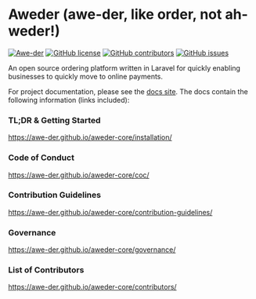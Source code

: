 # Aweder (awe-der, like order, not ah-weder!)

[![Awe-der](https://circleci.com/gh/awe-der/aweder-core.svg?style=shield)](https://app.circleci.com/pipelines/github/awe-der/aweder-core)
[![GitHub license](https://img.shields.io/github/license/awe-der/aweder-core)](https://github.com/awe-der/aweder-core/blob/master/LICENSE)
[![GitHub contributors](https://img.shields.io/github/contributors/awe-der/aweder-core)](https://github.com/awe-der/aweder-core/graphs/contributors/)
[![GitHub issues](https://img.shields.io/github/issues/awe-der/aweder-core)](https://gitHub.com/awe-der/aweder-core/issues)

An open source ordering platform written in Laravel for quickly
enabling businesses to quickly move to online payments.

For project documentation, please see the
[docs site](https://awe-der.github.io/aweder-core). The docs contain the following
information (links included):

### TL;DR & Getting Started
https://awe-der.github.io/aweder-core/installation/

### Code of Conduct
https://awe-der.github.io/aweder-core/coc/

### Contribution Guidelines
https://awe-der.github.io/aweder-core/contribution-guidelines/

### Governance
https://awe-der.github.io/aweder-core/governance/

### List of Contributors
https://awe-der.github.io/aweder-core/contributors/
